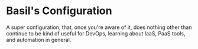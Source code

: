 # Basil's Configuration

A super configuration, that, once you're aware of it, does nothing other than continue to be kind of useful for DevOps, learning about IaaS, PaaS tools, and automation in general.
